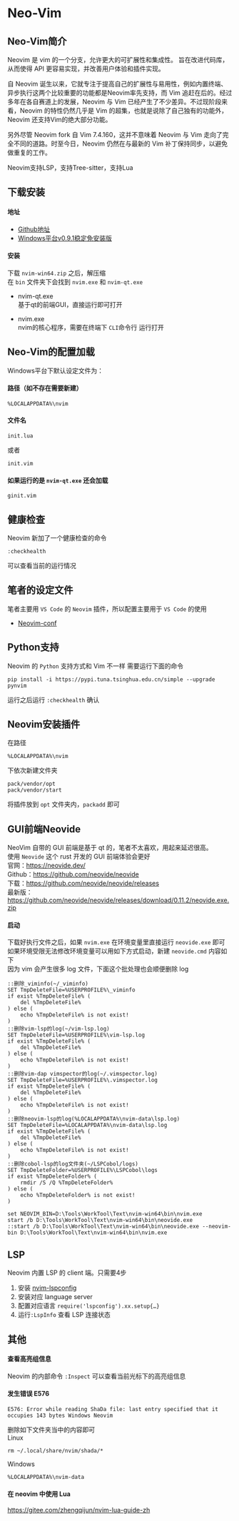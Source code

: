 # Neo-Vim

## Neo-Vim简介
Neovim 是 vim 的一个分支，允许更大的可扩展性和集成性。 旨在改进代码库，从而使得 API 更容易实现，并改善用户体验和插件实现。  

自 Neovim 诞生以来，它就专注于提高自己的扩展性与易用性，例如内置终端、异步执行这两个比较重要的功能都是Neovim率先支持，而 Vim 追赶在后的。经过多年在各自赛道上的发展，Neovim 与 Vim 已经产生了不少差异。不过现阶段来看，Neovim 的特性仍然几乎是 Vim 的超集，也就是说除了自己独有的功能外，Neovim 还支持Vim的绝大部分功能。  

另外尽管 Neovim fork 自 Vim 7.4.160，这并不意味着 Neovim 与 Vim 走向了完全不同的道路。时至今日，Neovim 仍然在与最新的 Vim 补丁保持同步，以避免做重复的工作。  

Neovim支持LSP，支持Tree-sitter，支持Lua

## 下载安装

#### 地址
* [Github地址](https://github.com/neovim/neovim)
* [Windows平台v0.9.1稳定免安装版](https://github.com/neovim/neovim/releases/download/v0.9.1/nvim-win64.zip)

#### 安装
下载 ``nvim-win64.zip`` 之后，解压缩  
在 ``bin`` 文件夹下会找到 ``nvim.exe`` 和 ``nvim-qt.exe``

- nvim-qt.exe  
  基于qt的前端GUI，直接运行即可打开

- nvim.exe  
  nvim的核心程序，需要在终端下 ``CLI``命令行 运行打开

## Neo-Vim的配置加载

Windows平台下默认设定文件为：

#### 路径（如不存在需要新建）
```
%LOCALAPPDATA%\nvim
```
#### 文件名
```
init.lua
```
或者
```
init.vim
```

#### 如果运行的是 ``nvim-qt.exe`` 还会加载
```
ginit.vim
```

## 健康检查
Neovim 新加了一个健康检查的命令
```
:checkhealth
```
可以查看当前的运行情况

## 笔者的设定文件
笔者主要用 ``VS Code`` 的 ``Neovim`` 插件，所以配置主要用于 ``VS Code`` 的使用
* [Neovim-conf](Neovim-conf)

## Python支持
Neovim 的 ``Python`` 支持方式和 Vim 不一样
需要运行下面的命令
```
pip install -i https://pypi.tuna.tsinghua.edu.cn/simple --upgrade pynvim
```
运行之后运行 ``:checkhealth`` 确认

## Neovim安装插件
在路径
```
%LOCALAPPDATA%\nvim
```
下依次新建文件夹
```
pack/vendor/opt
pack/vendor/start
```
将插件放到 ``opt`` 文件夹内，``packadd`` 即可

## GUI前端Neovide
NeoVim 自带的 GUI 前端是基于 qt 的，笔者不太喜欢，用起来延迟很高。  
使用 ``Neovide`` 这个 rust 开发的 GUI 前端体验会更好  
官网：https://neovide.dev/  
Github：https://github.com/neovide/neovide  
下载：https://github.com/neovide/neovide/releases  
最新版：https://github.com/neovide/neovide/releases/download/0.11.2/neovide.exe.zip  

#### 启动
下载好执行文件之后，如果 ``nvim.exe`` 在环境变量里直接运行 ``neovide.exe`` 即可  
如果环境受限无法修改环境变量可以用如下方式启动，新建 ``neovide.cmd`` 内容如下  
因为 vim 会产生很多 log 文件，下面这个批处理也会顺便删除 log  
```
::删除_viminfo(~/_viminfo)
SET TmpDeleteFile=%USERPROFILE%\_viminfo
if exist %TmpDeleteFile% (
    del %TmpDeleteFile%
) else (
    echo %TmpDeleteFile% is not exist!
)
::删除vim-lsp的log(~/vim-lsp.log)
SET TmpDeleteFile=%USERPROFILE%\vim-lsp.log
if exist %TmpDeleteFile% (
    del %TmpDeleteFile%
) else (
    echo %TmpDeleteFile% is not exist!
)
::删除vim-dap vimspector的log(~/.vimspector.log)
SET TmpDeleteFile=%USERPROFILE%\.vimspector.log
if exist %TmpDeleteFile% (
    del %TmpDeleteFile%
) else (
    echo %TmpDeleteFile% is not exist!
)
::删除neovim-lsp的log(%LOCALAPPDATA%\nvim-data\lsp.log)
SET TmpDeleteFile=%LOCALAPPDATA%\nvim-data\lsp.log
if exist %TmpDeleteFile% (
    del %TmpDeleteFile%
) else (
    echo %TmpDeleteFile% is not exist!
)
::删除cobol-lsp的log文件夹(~/LSPCobol/logs)
SET TmpDeleteFolder=%USERPROFILE%\LSPCobol\logs
if exist %TmpDeleteFolder% (
    rmdir /S /Q %TmpDeleteFolder%
) else (
    echo %TmpDeleteFolder% is not exist!
)

set NEOVIM_BIN=D:\Tools\WorkTool\Text\nvim-win64\bin\nvim.exe
start /b D:\Tools\WorkTool\Text\nvim-win64\bin\neovide.exe
::start /b D:\Tools\WorkTool\Text\nvim-win64\bin\neovide.exe --neovim-bin D:\Tools\WorkTool\Text\nvim-win64\bin\nvim.exe
```

## LSP
Neovim 内置 LSP 的 client 端。只需要4步
1. 安装 [nvim-lspconfig](https://github.com/neovim/nvim-lspconfig)
2. 安装对应 language server
3. 配置对应语言 ``require('lspconfig').xx.setup{…}``
4. 运行``:LspInfo`` 查看 LSP 连接状态

## 其他

#### 查看高亮组信息
Neovim 的内部命令 ``:Inspect`` 可以查看当前光标下的高亮组信息

#### 发生错误 E576
```
E576: Error while reading ShaDa file: last entry specified that it occupies 143 bytes Windows Neovim
```
删除如下文件夹当中的内容即可  
Linux
```
rm ~/.local/share/nvim/shada/*
```
Windows
```
%LOCALAPPDATA%\nvim-data
```

#### 在 neovim 中使用 Lua
https://gitee.com/zhengqijun/nvim-lua-guide-zh

